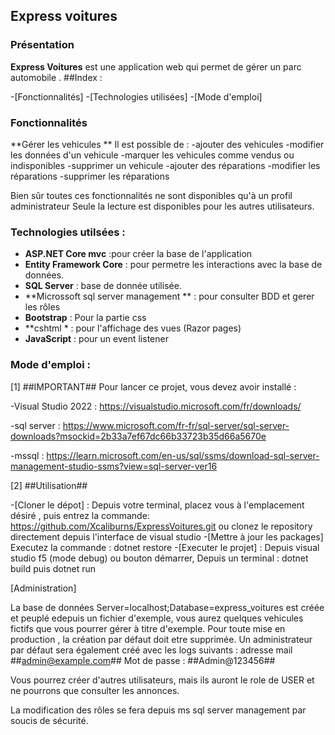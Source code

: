 ## Express voitures

### Présentation

**Express Voitures** est une application web qui permet de gérer un parc automobile . 
##Index :

-[Fonctionnalités]
-[Technologies utilisées]
-[Mode d'emploi]

### Fonctionnalités

**Gérer les vehicules **
Il est possible de :
  -ajouter des vehicules
  -modifier les données d'un vehicule
  -marquer les vehicules comme vendus ou indisponibles
  -supprimer un vehicule
  -ajouter des réparations
  -modifier les réparations
  -supprimer les réparations

  Bien sûr toutes ces fonctionnalités ne sont disponibles qu'à un profil administrateur
  Seule la lecture est disponibles pour les autres utilisateurs.

  
### Technologies utilsées :

- **ASP.NET Core mvc** :pour créer la base de l'application 
- **Entity Framework Core** : pour permetre les interactions avec la base de données.
- **SQL Server** : base de donnée utilisée.
- **Microssoft sql server management ** : pour consulter BDD et gerer les rôles
- **Bootstrap** : Pour la partie css
- **cshtml * : pour l'affichage des vues (Razor pages)
- **JavaScript** : pour un event listener

### Mode d'emploi :

[1] ##IMPORTANT##
Pour lancer ce projet, vous devez avoir installé :

-Visual Studio 2022 : https://visualstudio.microsoft.com/fr/downloads/

-sql server : https://www.microsoft.com/fr-fr/sql-server/sql-server-downloads?msockid=2b33a7ef67dc66b33723b35d66a5670e

-mssql : https://learn.microsoft.com/en-us/sql/ssms/download-sql-server-management-studio-ssms?view=sql-server-ver16

[2] ##Utilisation##

-[Cloner le dépot] :
 Depuis votre terminal, placez vous à l'emplacement désiré , puis entrez la commande: https://github.com/Xcaliburns/ExpressVoitures.git  ou clonez le repository directement depuis l'interface de visual studio
 -[Mettre à jour les packages]
 Executez la commande : dotnet restore
 -[Executer le projet] :
 Depuis visual studio f5 (mode debug) ou bouton démarrer,
 Depuis un terminal : dotnet build  puis dotnet run

 [Administration]

 La base de données Server=localhost;Database=express_voitures est créée et peuplé edepuis un fichier d'exemple, vous aurez quelques vehicules fictifs que vous pourrer gérer à titre d'exemple. Pour toute mise en production , la création par défaut doit etre supprimée.
 Un administrateur par défaut sera également créé avec les logs suivants :
 adresse mail ##admin@example.com##
 Mot de passe : ##Admin@123456##

 Vous pourrez créer d'autres utilisateurs, mais ils auront le role de USER et ne pourrons que consulter les annonces.

 La modification des rôles se fera depuis ms sql server management par soucis de sécurité.

 





